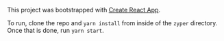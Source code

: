 This project was bootstrapped with [Create React App](https://github.com/facebook/create-react-app).

To run, clone the repo and `yarn install` from inside of the `zyper` directory. Once that is done, run `yarn start`.